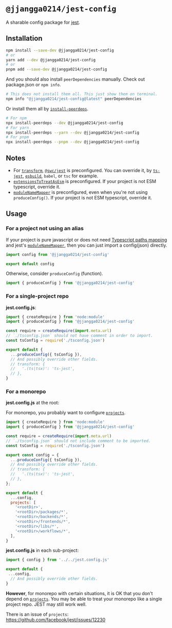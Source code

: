 # `@jjangga0214/jest-config`

A sharable config package for [jest](https://jestjs.io).

## Installation

```sh
npm install --save-dev @jjangga0214/jest-config
# or
yarn add --dev @jjangga0214/jest-config
# or
pnpm add --save-dev @jjangga0214/jest-config
```

And you should also install `peerDependencies` manually.
Check out package.json or `npm info`.

```sh
# This does not install them all. This just show them on terminal.
npm info "@jjangga0214/jest-config@latest" peerDependencies
```

Or install them all by [`install-peerdeps`](https://openbase.com/js/install-peerdeps/documentation).

```sh
# For npm
npx install-peerdeps --dev @jjangga0214/jest-config
# For yarn
npx install-peerdeps --yarn --dev @jjangga0214/jest-config
# For pnpm
npx install-peerdeps --pnpm --dev @jjangga0214/jest-config
```

## Notes

- For [`transform`](https://jestjs.io/docs/configuration#transform-objectstring-pathtotransformer--pathtotransformer-object), [`@swc/jest`](https://www.npmjs.com/package/@swc/jest) is preconfigured. You can override it, by [`ts-jest`](https://www.npmjs.com/package/ts-jest), [`esbuild`](https://esbuild.github.io/), `babel`, or `tsc` for example.
- [`extensionsToTreatAsEsm`](https://jestjs.io/docs/next/configuration#extensionstotreatasesm-arraystring) is preconfigured. If your project is not ESM typescript, override it.
- [`moduleNameMapper`](https://jestjs.io/docs/next/configuration#modulenamemapper-objectstring-string--arraystring) is preconfigured, even when you're not using `produceConfig()`. If your project is not ESM typescript, override it.

## Usage

### For a project not using an alias

If your project is pure javascript or does not need [Typescript paths mapping](https://www.typescriptlang.org/docs/handbook/module-resolution.html#path-mapping) and jest's [`moduleNameMapper`](https://jestjs.io/docs/configuration#modulenamemapper-objectstring-string--arraystring), then you can just import a config(json) directly.

```js
import config from '@jjangga0214/jest-config'

export default config
```

Otherwise, consider `produceConfig` (function).

```js
import { produceConfig } from '@jjangga0214/jest-config'
```

### For a single-project repo

**jest.config.js**:

```js
import { createRequire } from 'node:module'
import { produceConfig } from '@jjangga0214/jest-config'

const require = createRequire(import.meta.url)
// `./tsconfig.json` should not have comment in order to import.
const tsConfig = require('./tsconfig.json')

export default {
  ...produceConfig({ tsConfig }),
  // And possibly override other fields.
  // transform: {
  //   '.(ts|tsx)': 'ts-jest',
  // },
}
```

### For a monorepo

**jest.config.js** at the root:

For monorepo, you probably want to configure [`projects`](https://jestjs.io/docs/configuration#projects-arraystring--projectconfig).

```js
import { createRequire } from 'node:module'
import { produceConfig } from '@jjangga0214/jest-config'

const require = createRequire(import.meta.url)
// `./tsconfig.json` should not include comment to be imported.
const tsConfig = require('./tsconfig.json')

export const config = {
  ...produceConfig({ tsConfig }),
  // And possibly override other fields.
  // transform: {
  //   '.(ts|tsx)': 'ts-jest',
  // },
};

export default {
  ...config,
  projects: [
    '<rootDir>',
    '<rootDir>/packages/*',
    '<rootDir>/backends/*',
    '<rootDir>/frontends/*',
    '<rootDir>/libs/*',
    '<rootDir>/workflows/*',
  ],
}
```

**jest.config.js** in each sub-project:

```js
import { config } from '../../jest.config.js'

export default {
 ...config,
  // And possibly override other fields.
}
```

**However**, for monorepo with certain situations, it is OK that you don't depend on [`projects`](https://jestjs.io/docs/configuration#projects-arraystring--projectconfig). You may be able to treat your monorepo like a single project repo. JEST may still work well.

There is an issue of `projects`:  <https://github.com/facebook/jest/issues/12230>
